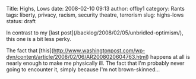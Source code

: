 Title: Highs, Lows
date: 2008-02-10 09:13
author: offby1
category: Rants
tags: liberty, privacy, racism, security theatre, terrorism
slug: highs-lows
status: draft

In contrast to my \[last post\](/backlog/2008/02/05/unbridled-optimism/), this one is a bit less perky.

The fact that \[this\](<http://www.washingtonpost.com/wp-dyn/content/article/2008/02/06/AR2008020604763.html>) happens at all is nearly enough to make me physically ill. The fact that I'm probably never going to encounter it, simply because I'm not brown-skinned\...
